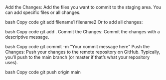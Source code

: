 Add the Changes: Add the files you want to commit to the staging area. You can add specific files or all changes.

bash
Copy code
git add filename1 filename2
Or to add all changes:

bash
Copy code
git add .
Commit the Changes: Commit the changes with a descriptive message.

bash
Copy code
git commit -m "Your commit message here"
Push the Changes: Push your changes to the remote repository on GitHub. Typically, you’ll push to the main branch (or master if that’s what your repository uses).

bash
Copy code
git push origin main
